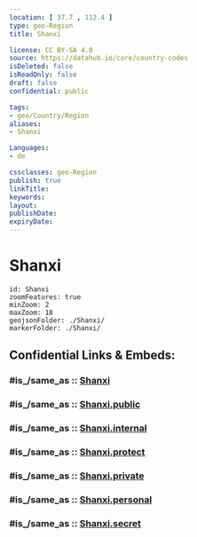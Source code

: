 ```yaml
---
location: [ 37.7 , 112.4 ] 
type: geo-Region
title: Shanxi

license: CC BY-SA 4.0
source: https://datahub.io/core/country-codes
isDeleted: false
isReadOnly: false
draft: false
confidential: public

tags:
- geo/Country/Region
aliases:
- Shanxi

Languages:
- de

cssclasses: geo-Region
publish: true
linkTitle: 
keywords: 
layout: 
publishDate: 
expiryDate: 
---
```


# Shanxi

```leaflet
id: Shanxi
zoomFeatures: true 
minZoom: 2 
maxZoom: 18
geojsonFolder: ./Shanxi/
markerFolder: ./Shanxi/
```


## Confidential Links & Embeds: 

### #is_/same_as :: [Shanxi](/_Standards/Earth/Continent/Asia/Asia~East/China/provinces~China/Shanxi.md) 

### #is_/same_as :: [Shanxi.public](/_public/Earth/Continent/Asia/Asia~East/China/provinces~China/Shanxi.public.md) 

### #is_/same_as :: [Shanxi.internal](/_internal/Earth/Continent/Asia/Asia~East/China/provinces~China/Shanxi.internal.md) 

### #is_/same_as :: [Shanxi.protect](/_protect/Earth/Continent/Asia/Asia~East/China/provinces~China/Shanxi.protect.md) 

### #is_/same_as :: [Shanxi.private](/_private/Earth/Continent/Asia/Asia~East/China/provinces~China/Shanxi.private.md) 

### #is_/same_as :: [Shanxi.personal](/_personal/Earth/Continent/Asia/Asia~East/China/provinces~China/Shanxi.personal.md) 

### #is_/same_as :: [Shanxi.secret](/_secret/Earth/Continent/Asia/Asia~East/China/provinces~China/Shanxi.secret.md)

